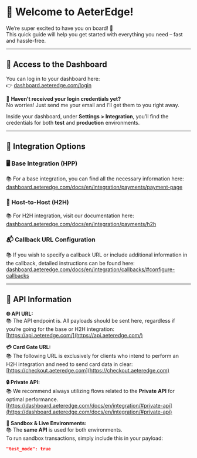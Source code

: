 # 🚀 Welcome to AeterEdge!

We’re super excited to have you on board! 🎉  
This quick guide will help you get started with everything you need – fast and hassle-free.

---

## 🔐 Access to the Dashboard

You can log in to your dashboard here:  
👉 [dashboard.aeteredge.com/login](https://dashboard.aeteredge.com/login)

🔑 **Haven’t received your login credentials yet?**  
No worries! Just send me your email and I’ll get them to you right away.

Inside your dashboard, under **Settings > Integration**, you’ll find the credentials for both **test** and **production** environments.

---

## 🧩 Integration Options

### 🖥️ Base Integration (HPP)

📚 For a base integration, you can find all the necessary information here:  
[dashboard.aeteredge.com/docs/en/integration/payments/payment-page](https://dashboard.aeteredge.com/docs/en/integration/payments/payment-page)

### 🔄 Host-to-Host (H2H)

📚 For H2H integration, visit our documentation here:  
[dashboard.aeteredge.com/docs/en/integration/payments/h2h](https://dashboard.aeteredge.com/docs/en/integration/payments/h2h)

### 📬 Callback URL Configuration

📚 If you wish to specify a callback URL or include additional information in the callback, detailed instructions can be found here:  
[dashboard.aeteredge.com/docs/en/integration/callbacks/#configure-callbacks](https://dashboard.aeteredge.com/docs/en/integration/callbacks/#configure-callbacks)

---

## 📡 API Information

**🌐 API URL:**  
📚 The API endpoint is. All payloads should be sent here, regardless if you’re going for the base or H2H integration:  
[https://api.aeteredge.com/](https://api.aeteredge.com/)

**💳 Card Gate URL:**  
📚 The following URL is exclusively for clients who intend to perform an H2H integration and need to send card data in clear:  
[https://checkout.aeteredge.com](https://checkout.aeteredge.com)

**🔒 Private API:**  
📚 We recommend always utilizing flows related to the **Private API** for optimal performance.
[https://dashboard.aeteredge.com/docs/en/integration/#private-api](https://dashboard.aeteredge.com/docs/en/integration/#private-api)

**🧪 Sandbox & Live Environments:**  
📚 The **same API** is used for both environments.  
To run sandbox transactions, simply include this in your payload:

```json
"test_mode": true
```
